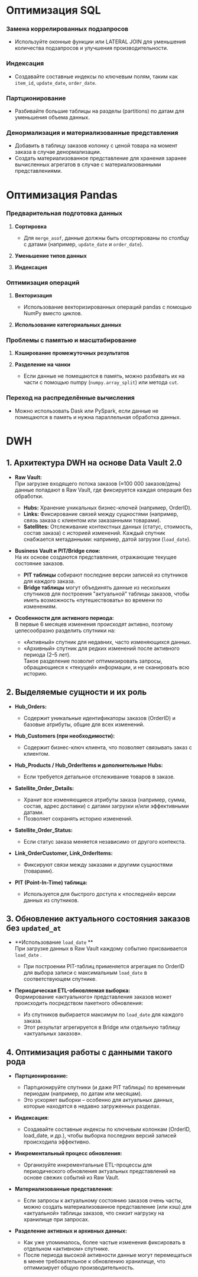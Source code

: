 # Оптимизация SQL

### Замена коррелированных подзапросов
- Используйте оконные функции или LATERAL JOIN для уменьшения количества подзапросов и улучшения производительности.

### Индексация
- Создавайте составные индексы по ключевым полям, таким как `item_id`, `update_date`, `order_date`.

### Партционирование
- Разбивайте большие таблицы на разделы (partitions) по датам для уменьшения объема данных.

### Денормализация и материализованные представления
- Добавить в таблицу заказов колонку с ценой товара на момент заказа в случае денормализации.
- Создать материализованное представление для хранения заранее вычисленных агрегатов в случае с материализованными представлениями.

# Оптимизация Pandas

### Предварительная подготовка данных
1. **Сортировка**
    - Для `merge_asof`, данные должны быть отсортированы по столбцу с датами (например, `update_date` и `order_date`).

2. **Уменьшение типов данных**

3. **Индексация**

### Оптимизация операций
1. **Векторизация**
    - Использование векторизированных операций pandas с помощью NumPy вместо циклов.

2. **Использование категориальных данных**

### Проблемы с памятью и масштабирование
1. **Кэширование промежуточных результатов**

2. **Разделение на чанки**
    - Если данные не помещаются в память, можно разбивать их на части с помощью numpy (`numpy.array_split`) или метода `cut`.

### Переход на распределённые вычисления
- Можно использовать Dask или PySpark, если данные не помещаются в память и нужна параллельная обработка данных.

# DWH 

## 1. Архитектура DWH на основе Data Vault 2.0

- **Raw Vault:**  
  При загрузке входящего потока заказов (≈100 000 заказов/день) данные попадают в Raw Vault, где фиксируется каждая операция без обработки.  
  - **Hubs:** Хранение уникальных бизнес-ключей (например, OrderID).  
  - **Links:** Фиксирование связей между сущностями (например, связь заказа с клиентом или заказанными товарами).  
  - **Satellites:** Отслеживание контекстных данных (статус, стоимость, состав заказа) с историей изменений. Каждый спутник снабжается метаданными: например, датой загрузки (`load_date`).

- **Business Vault и PIT/Bridge слои:**  
  На их основе создаются представления, отражающие текущее состояние заказов.  
  - **PIT таблицы** собирают последние версии записей из спутников для каждого заказа.  
  - **Bridge таблицы** могут объединять данные из нескольких спутников для построения "актуальной" таблицы заказов, чтобы иметь возможность «путешествовать» во времени по изменениям.

- **Особенности для активного периода:**  
  В первые 6 месяцев изменения происходят активно, поэтому целесообразно разделить спутники на:  
  - «Активный» спутник для недавних, часто изменяющихся данных.  
  - «Архивный» спутник для редких изменений после активного периода (2–5 лет).  
  Такое разделение позволит оптимизировать запросы, обращающиеся к «текущей» информации, и не сканировать всю историю.

## 2. Выделяемые сущности и их роль

- **Hub_Orders:**  
  - Содержит уникальные идентификаторы заказов (OrderID) и базовые атрибуты, общие для всех изменений.
  
- **Hub_Customers (при необходимости):**  
  - Содержит бизнес-ключ клиента, что позволяет связывать заказ с клиентом.

- **Hub_Products / Hub_OrderItems и дополнительные Hubs:**  
  - Если требуется детальное отслеживание товаров в заказе.

- **Satellite_Order_Details:**  
  - Хранит все изменяющиеся атрибуты заказа (например, сумма, состав, адрес доставки) с датами загрузки и/или эффективными датами.  
  - Позволяет сохранять историю изменений.

- **Satellite_Order_Status:**  
  - Если статус заказа меняется независимо от другого контекста.

- **Link_OrderCustomer, Link_OrderItems:**  
  - Фиксируют связи между заказами и другими сущностями (товарами).

- **PIT (Point-In-Time) таблица:**  
  - Используется для быстрого доступа к «последней» версии данных из спутников.

## 3. Обновление актуального состояния заказов без `updated_at`

- **Использование `load_date` **  
  При загрузке данных в Raw Vault каждому событию присваивается `load_date` .  
  - При построении PIT-таблиц применяется агрегация по OrderID для выбора записи с максимальным `load_date` в соответствующем спутнике.
  
- **Периодическая ETL-обновляемая выборка:**  
  Формирование «актуального» представления заказов может происходить посредством пакетного обновления:  
  - Из спутников выбирается максимум по `load_date` для каждого заказа.  
  - Этот результат агрегируется в Bridge или отдельную таблицу «актуальных заказов».

## 4. Оптимизация работы с данными такого рода

- **Партционирование:**  
  - Партционируйте спутники (и даже PIT таблицы) по временным периодам (например, по датам или месяцам).  
  - Это ускоряет выборки – особенно для актуальных данных, которые находятся в недавно загруженных разделах.

- **Индексация:**  
  - Создавайте составные индексы по ключевым колонкам (OrderID, load_date, и др.), чтобы выборка последних версий записей происходила эффективно.

- **Инкрементальный процесс обновления:**  
  - Организуйте инкрементальные ETL-процессы для периодического обновления актуальных представлений на основе свежих событий из Raw Vault.

- **Материализованные представления:**  
  - Если запросы к актуальному состоянию заказов очень часты, можно создать материализованное представление (или кэш) для «актуальной» таблицы заказов, что снизит нагрузку на хранилище при запросах.

- **Разделение активных и архивных данных:**  
  - Как уже упоминалось, более частые изменения фиксировать в отдельном «активном» спутнике.  
  - После периода высокой активности данные могут перемещаться в менее требовательное к обновлению хранилище, что оптимизирует общую производительность.

